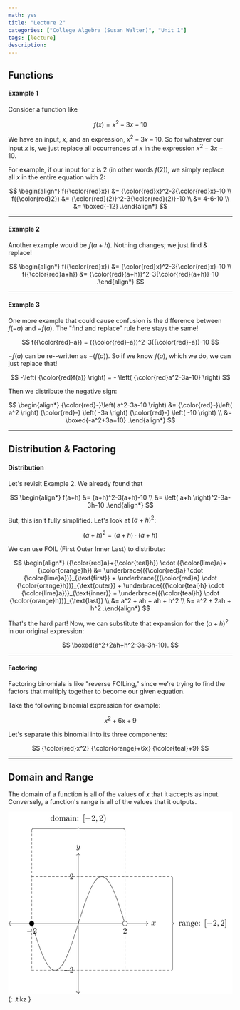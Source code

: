 ```yaml
---
math: yes
title: "Lecture 2"
categories: ["College Algebra (Susan Walter)", "Unit 1"]
tags: [lecture]
description:
---
```


## Functions

#### Example 1

Consider a function like

$$
f(x) = x^2-3x-10
$$

We have an input, $x$, and an expression, $x^2-3x-10$. So for whatever our input $x$ is, we just replace all occurrences of $x$ in the expression $x^2-3x-10$.

For example, if our input for $x$ is $2$ (in other words $f(2)$), we simply replace all $x$ in the entire equation with $2$:

$$
\begin{align*}
f({\color{red}x}) &= {\color{red}x}^2-3{\color{red}x}-10 \\
f({\color{red}2}) &= {\color{red}(2)}^2-3{\color{red}(2)}-10 \\
&= 4-6-10 \\
&= \boxed{-12}
.\end{align*}
$$

---

#### Example 2

Another example would be $f(a+h)$. Nothing changes; we just find & replace!

$$
\begin{align*}
f({\color{red}x}) &= {\color{red}x}^2-3{\color{red}x}-10 \\
f({\color{red}a+h}) &= {\color{red}(a+h)}^2-3{\color{red}(a+h)}-10
.\end{align*}
$$

---

#### Example 3

One more example that could cause confusion is the difference between $f(-a)$ and $-f(a)$. The "find and replace" rule here stays the same!

$$
f({\color{red}-a}) = ({\color{red}-a})^2-3({\color{red}-a})-10
$$

$-f(a)$ can be re--written as $-\left( f(a) \right)$. So if we know $f(a)$, which we do, we can just replace that!

$$
-\left( {\color{red}f(a)} \right) = - \left( {\color{red}a^2-3a-10} \right)
$$

Then we distribute the negative sign:

$$
\begin{align*}
{\color{red}-}\left( a^2-3a-10 \right) &= {\color{red}-}\left( a^2 \right) {\color{red}-} \left( -3a \right) {\color{red}-} \left( -10 \right) \\
&= \boxed{-a^2+3a+10}
.\end{align*}
$$

---

## Distribution & Factoring

#### Distribution

Let's revisit Example 2. We already found that

$$
\begin{align*}
f(a+h) &= (a+h)^2-3(a+h)-10 \\
&= \left( a+h \right)^2-3a-3h-10
.\end{align*}
$$

But, this isn't fully simplified. Let's look at $(a+h)^2$:

$$
(a+h)^2 = (a+h) \cdot (a+h)
$$

We can use FOIL (First Outer Inner Last) to distribute:

$$
\begin{align*}
({\color{red}a}+{\color{teal}h}) \cdot ({\color{lime}a}+{\color{orange}h}) &=
\underbrace{({\color{red}a} \cdot {\color{lime}a})}_{\text{first}} +
\underbrace{({\color{red}a} \cdot {\color{orange}h})}_{\text{outer}} +
\underbrace{({\color{teal}h} \cdot {\color{lime}a})}_{\text{inner}} +
\underbrace{({\color{teal}h} \cdot {\color{orange}h})}_{\text{last}} \\
&= a^2 + ah + ah + h^2 \\
&= a^2 + 2ah + h^2
.\end{align*}
$$

That's the hard part! Now, we can substitute that expansion for the $(a+h)^2$ in our original expression:

$$
\boxed{a^2+2ah+h^2-3a-3h-10}.
$$

---

#### Factoring

Factoring binomials is like "reverse FOILing," since we're trying to find the factors that multiply together to become our given equation.

Take the following binomial expression for example:

$$
x^2+6x+9
$$

Let's separate this binomial into its three components:

$$
{\color{red}x^2} {\color{orange}+6x} {\color{teal}+9}
$$

---

## Domain and Range

The domain of a function is all of the values of $x$ that it accepts as input. Conversely, a function's range is all of the values that it outputs.

![](/assets/img/walter/figures/ww1/fig1.svg){: .tikz }


